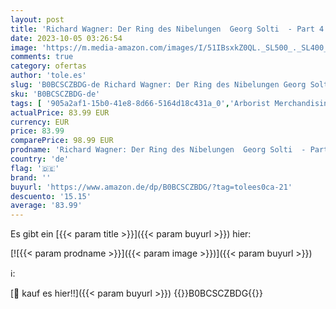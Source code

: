 ```yaml
---
layout: post
title: 'Richard Wagner: Der Ring des Nibelungen  Georg Solti  - Part 4 "Götterdämmerung"  SACD '
date: 2023-10-05 03:26:54
image: 'https://m.media-amazon.com/images/I/51IBsxkZ0QL._SL500_._SL400_.jpg'
comments: true
category: ofertas
author: 'tole.es'
slug: 'B0BCSCZBDG-de Richard Wagner: Der Ring des Nibelungen Georg Solti - Part...'
sku: 'B0BCSCZBDG-de'
tags: [ '905a2af1-15b0-41e8-8d66-5164d18c431a_0','Arborist Merchandising Root','Box-Set','Box-Sets','Classic Rock','Custom Stores','Deutsche Grammophon, Decca','Featured Categories','Formate','Musik Kategorien','Musik-CDs & Vinyl','Rock','SACD','Self Service','Shops','Solti, Sir Georg','Super-Audio-CD','🇩🇪', ]
actualPrice: 83.99 EUR
currency: EUR
price: 83.99
comparePrice: 98.99 EUR
prodname: 'Richard Wagner: Der Ring des Nibelungen  Georg Solti  - Part 4 "Götterdämmerung"  SACD '
country: 'de'
flag: '🇩🇪'
brand: ''
buyurl: 'https://www.amazon.de/dp/B0BCSCZBDG/?tag=tolees0ca-21'
descuento: '15.15'
average: '83.99'
---
```


Es gibt ein [{{< param title >}}]({{< param buyurl >}}) hier:

[![{{< param prodname >}}]({{< param image >}})]({{< param buyurl >}})

ℹ️:


[🛒 kauf es hier!!]({{< param buyurl >}})
{{<world>}}B0BCSCZBDG{{</world>}}
